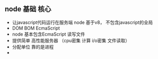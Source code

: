 ## node 基础 核心
 - 让javascript代码运行在服务端 node 基于v8， 不包含javascript的全局
 - DOM BOM EcmaScript
 - node 基本包含EcmaScript 读写文件
 - 提供简单 高性能服务器 （cpu密集 计算 i/o密集 文件读取）
 - 分配单位 靠的是进程 
 - 
